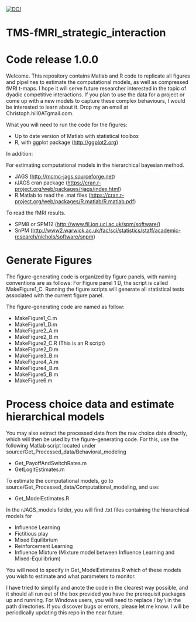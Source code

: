 [![DOI](https://zenodo.org/badge/93639776.svg)](https://zenodo.org/badge/latestdoi/93639776)

# TMS-fMRI_strategic_interaction 
# Code release 1.0.0

Welcome. This repository contains Matlab and R code to replicate all figures and pipelines to estimate the computational models, as well as compressed fMRI t-maps. I hope it will serve future researcher interested in the topic of dyadic competitive interactions. If you plan to use the data for a project or come up with a new models to capture these complex behaviours, I would be interested to learn about it. Drop my an email at Christoph.hill0ATgmail.com. 

What you will need to run the code for the figures: 
* Up to date version of Matlab with statistical toolbox 
* R, with ggplot package (http://ggplot2.org) 

In addition: 

For estimating computational models in the hierarchical bayesian method. 
* JAGS (http://mcmc-jags.sourceforge.net)
* rJAGS cran package (https://cran.r-project.org/web/packages/rjags/index.html) 
* R.Matlab to read the .mat files (https://cran.r-project.org/web/packages/R.matlab/R.matlab.pdf) 

To read the fMRI results. 
* SPM8 or SPM12 (http://www.fil.ion.ucl.ac.uk/spm/software/) 
* SnPM (http://www2.warwick.ac.uk/fac/sci/statistics/staff/academic-research/nichols/software/snpm)

# Generate Figures

The figure-generating code is organized by figure panels, with naming conventions are as follows: 
For Figure panel 1 D, the script is called MakeFigure1_C. 
Running the figure scripts will generate all statistical tests associated with the current figure panel. 

The figure-generating code are named as follow: 
* MakeFigure1_C.m
* MakeFigure1_D.m
* MakeFigure2_A.m
* MakeFigure2_B.m
* MakeFigure2_C.R (This is an R script) 
* MakeFigure2_D.m
* MakeFigure3_B.m
* MakeFigure4_A.m
* MakeFigure4_B.m
* MakeFigure5_B.m
* MakeFigure6.m

# Process choice data and estimate hierarchical models

You may also extract the processed data from the raw choice data directly, which will then be used by the figure-generating code. 
For this, use the following Matlab script located under source/Get_Processed_data/Behavioral_modeling

* Get_PayoffAndSwitchRates.m 
* GetLogitEstimates.m

To estimate the computational models, go to source/Get_Processed_data/Computational_modeling, and use:

* Get_ModelEstimates.R

In the rJAGS_models folder, you will find .txt files containing the hierarchical models for

* Influence Learning
* Fictitious play
* Mixed Equilibrium
* Reinforcement Learning
* Influence Mixture (Mixture model between Influence Learning and Mixed-Equilibrium)

You will need to specify in Get_ModelEstimates.R which of these models you wish to estimate and what parameters to monitor. 

I have tried to simplify and anote the code in the clearest way possible, and it should all run out of the box provided you have the prerequisit packages up and running. For Windows users, you will need to replace / by \ in the path directories. If you discover bugs or errors, please let me know. I will be periodically updating this repo in the near future. 


